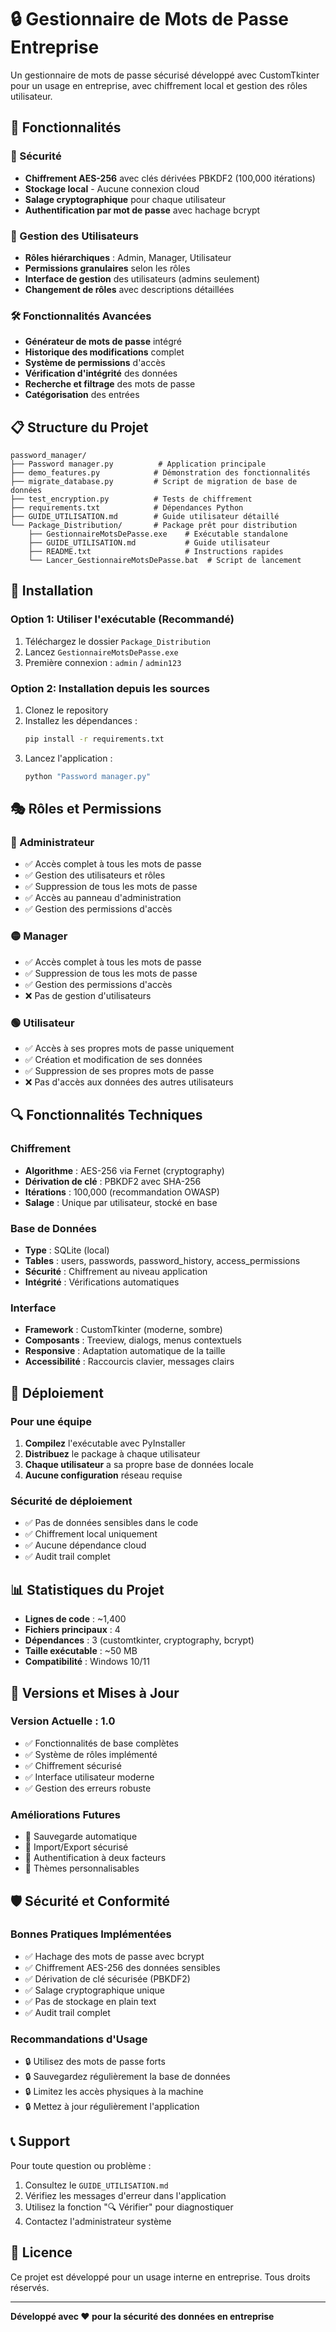 # 🔒 Gestionnaire de Mots de Passe Entreprise

Un gestionnaire de mots de passe sécurisé développé avec CustomTkinter pour un usage en entreprise, avec chiffrement local et gestion des rôles utilisateur.

## 🚀 Fonctionnalités

### 🔐 Sécurité
- **Chiffrement AES-256** avec clés dérivées PBKDF2 (100,000 itérations)
- **Stockage local** - Aucune connexion cloud
- **Salage cryptographique** pour chaque utilisateur
- **Authentification par mot de passe** avec hachage bcrypt

### 👥 Gestion des Utilisateurs
- **Rôles hiérarchiques** : Admin, Manager, Utilisateur
- **Permissions granulaires** selon les rôles
- **Interface de gestion** des utilisateurs (admins seulement)
- **Changement de rôles** avec descriptions détaillées

### 🛠️ Fonctionnalités Avancées
- **Générateur de mots de passe** intégré
- **Historique des modifications** complet
- **Système de permissions** d'accès
- **Vérification d'intégrité** des données
- **Recherche et filtrage** des mots de passe
- **Catégorisation** des entrées

## 📋 Structure du Projet

```
password_manager/
├── Password manager.py          # Application principale
├── demo_features.py            # Démonstration des fonctionnalités
├── migrate_database.py         # Script de migration de base de données
├── test_encryption.py          # Tests de chiffrement
├── requirements.txt            # Dépendances Python
├── GUIDE_UTILISATION.md        # Guide utilisateur détaillé
└── Package_Distribution/       # Package prêt pour distribution
    ├── GestionnaireMotsDePasse.exe    # Exécutable standalone
    ├── GUIDE_UTILISATION.md           # Guide utilisateur
    ├── README.txt                     # Instructions rapides
    └── Lancer_GestionnaireMotsDePasse.bat  # Script de lancement
```

## 🔧 Installation

### Option 1: Utiliser l'exécutable (Recommandé)
1. Téléchargez le dossier `Package_Distribution`
2. Lancez `GestionnaireMotsDePasse.exe`
3. Première connexion : `admin` / `admin123`

### Option 2: Installation depuis les sources
1. Clonez le repository
2. Installez les dépendances :
   ```bash
   pip install -r requirements.txt
   ```
3. Lancez l'application :
   ```bash
   python "Password manager.py"
   ```

## 🎭 Rôles et Permissions

### 🔴 Administrateur
- ✅ Accès complet à tous les mots de passe
- ✅ Gestion des utilisateurs et rôles
- ✅ Suppression de tous les mots de passe
- ✅ Accès au panneau d'administration
- ✅ Gestion des permissions d'accès

### 🟡 Manager
- ✅ Accès complet à tous les mots de passe
- ✅ Suppression de tous les mots de passe
- ✅ Gestion des permissions d'accès
- ❌ Pas de gestion d'utilisateurs

### 🟢 Utilisateur
- ✅ Accès à ses propres mots de passe uniquement
- ✅ Création et modification de ses données
- ✅ Suppression de ses propres mots de passe
- ❌ Pas d'accès aux données des autres utilisateurs

## 🔍 Fonctionnalités Techniques

### Chiffrement
- **Algorithme** : AES-256 via Fernet (cryptography)
- **Dérivation de clé** : PBKDF2 avec SHA-256
- **Itérations** : 100,000 (recommandation OWASP)
- **Salage** : Unique par utilisateur, stocké en base

### Base de Données
- **Type** : SQLite (local)
- **Tables** : users, passwords, password_history, access_permissions
- **Sécurité** : Chiffrement au niveau application
- **Intégrité** : Vérifications automatiques

### Interface
- **Framework** : CustomTkinter (moderne, sombre)
- **Composants** : Treeview, dialogs, menus contextuels
- **Responsive** : Adaptation automatique de la taille
- **Accessibilité** : Raccourcis clavier, messages clairs

## 🚀 Déploiement

### Pour une équipe
1. **Compilez** l'exécutable avec PyInstaller
2. **Distribuez** le package à chaque utilisateur
3. **Chaque utilisateur** a sa propre base de données locale
4. **Aucune configuration** réseau requise

### Sécurité de déploiement
- ✅ Pas de données sensibles dans le code
- ✅ Chiffrement local uniquement
- ✅ Aucune dépendance cloud
- ✅ Audit trail complet

## 📊 Statistiques du Projet

- **Lignes de code** : ~1,400
- **Fichiers principaux** : 4
- **Dépendances** : 3 (customtkinter, cryptography, bcrypt)
- **Taille exécutable** : ~50 MB
- **Compatibilité** : Windows 10/11

## 🔄 Versions et Mises à Jour

### Version Actuelle : 1.0
- ✅ Fonctionnalités de base complètes
- ✅ Système de rôles implémenté
- ✅ Chiffrement sécurisé
- ✅ Interface utilisateur moderne
- ✅ Gestion des erreurs robuste

### Améliorations Futures
- 🔄 Sauvegarde automatique
- 🔄 Import/Export sécurisé
- 🔄 Authentification à deux facteurs
- 🔄 Thèmes personnalisables

## 🛡️ Sécurité et Conformité

### Bonnes Pratiques Implémentées
- ✅ Hachage des mots de passe avec bcrypt
- ✅ Chiffrement AES-256 des données sensibles
- ✅ Dérivation de clé sécurisée (PBKDF2)
- ✅ Salage cryptographique unique
- ✅ Pas de stockage en plain text
- ✅ Audit trail complet

### Recommandations d'Usage
- 🔒 Utilisez des mots de passe forts
- 🔒 Sauvegardez régulièrement la base de données
- 🔒 Limitez les accès physiques à la machine
- 🔒 Mettez à jour régulièrement l'application

## 📞 Support

Pour toute question ou problème :
1. Consultez le `GUIDE_UTILISATION.md`
2. Vérifiez les messages d'erreur dans l'application
3. Utilisez la fonction "🔍 Vérifier" pour diagnostiquer
4. Contactez l'administrateur système

## 📄 Licence

Ce projet est développé pour un usage interne en entreprise. Tous droits réservés.

---

**Développé avec ❤️ pour la sécurité des données en entreprise**
